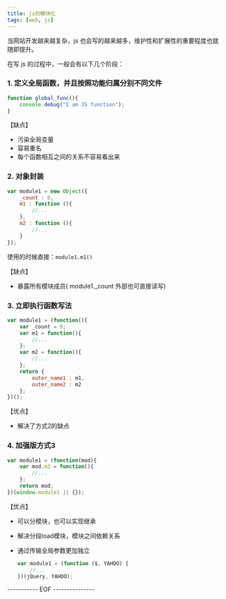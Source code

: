 ```yaml
---
title: js的模块化
tags: [web, js]
---
```


当网站开发越来越复杂，js 也会写的越来越多，维护性和扩展性的重要程度也就随即提升。

在写 js 的过程中，一般会有以下几个阶段：

### 1. 定义全局函数，并且按照功能归属分别不同文件

``` js
function global_func(){
    console.debug("I am JS function");
}
```

【缺点】

- 污染全局变量
- 容易重名
- 每个函数相互之间的关系不容易看出来

<!--more-->

### 2. 对象封装

``` js
var module1 = new Object({
    _count : 0,
    m1 : function (){
        //...
    },
    m2 : function (){
        //...
    }
});
```
使用的时候直接：`module1.m1()`

【缺点】

- 暴露所有模块成员( module1._count 外部也可直接读写)

### 3. 立即执行函数写法

``` js
var module1 = (function(){
    var _count = 0;
    var m1 = function(){
        //...
    };
    var m2 = function(){
        //...
    };
    return {
        outer_name1 : m1,
        outer_name2 : m2
    };
})();
```
【优点】

- 解决了方式2的缺点

### 4. 加强版方式3

``` js
var module1 = (function(mod){
    var mod.m3 = function(){
        //...
    };
    return mod;
})(window.module1 || {});
```

【优点】

- 可以分模块，也可以实现继承
- 解决分段load模块，模块之间依赖关系
- 通过传输全局参数更加独立

    ``` js
    var module1 = (function ($, YAHOO) {
        //...
    })(jQuery, YAHOO);
    ```

----------- EOF ---------------
